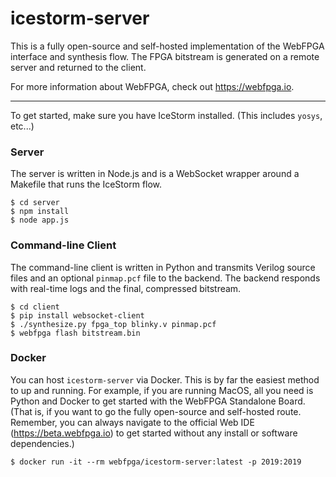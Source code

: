 # icestorm-server

This is a fully open-source and self-hosted implementation of the WebFPGA
interface and synthesis flow. The FPGA bitstream is generated on a
remote server and returned to the client.

For more information about WebFPGA, check out https://webfpga.io.

---

To get started, make sure you have IceStorm installed. (This includes
`yosys`, etc...)

### Server
The server is written in Node.js and is a WebSocket wrapper around
a Makefile that runs the IceStorm flow.
```console
$ cd server
$ npm install
$ node app.js
```

### Command-line Client
The command-line client is written in Python and transmits Verilog source
files and an optional `pinmap.pcf` file to the backend. The backend
responds with real-time logs and the final, compressed bitstream.
```console
$ cd client
$ pip install websocket-client
$ ./synthesize.py fpga_top blinky.v pinmap.pcf
$ webfpga flash bitstream.bin
```

### Docker
You can host `icestorm-server` via Docker. This is by far the easiest method to
up and running. For example, if you are running MacOS, all you need is Python
and Docker to get started with the WebFPGA Standalone Board. (That is, if you
want to go the fully open-source and self-hosted route. Remember, you can
always navigate to the official Web IDE (https://beta.webfpga.io) to get
started without any install or software dependencies.)

```console
$ docker run -it --rm webfpga/icestorm-server:latest -p 2019:2019
```
